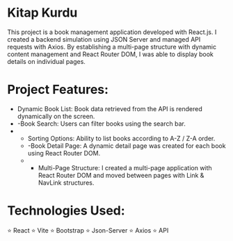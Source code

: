 # Kitap Kurdu
This project is a book management application developed with React.js. I created a backend simulation using JSON Server and managed API requests with Axios. By establishing a multi-page structure with dynamic content management and React Router DOM, I was able to display book details on individual pages. 

# Project Features:
- Dynamic Book List: Book data retrieved from the API is rendered dynamically on the screen.
-  -Book Search: Users can filter books using the search bar.
-  - Sorting Options: Ability to list books according to A-Z / Z-A order.
   - -Book Detail Page: A dynamic detail page was created for each book using React Router DOM.
   - - Multi-Page Structure: I created a multi-page application with React Router DOM and moved between pages with Link & NavLink structures.

# Technologies Used:
⭐ React
⭐ Vite
⭐ Bootstrap
⭐ Json-Server
⭐ Axios
⭐ API
